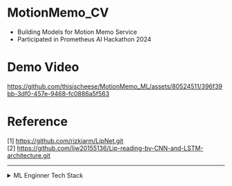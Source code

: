 # MotionMemo_CV
* Building Models for Motion Memo Service
* Participated in Prometheus AI Hackathon 2024

# Demo Video
https://github.com/thisischeese/MotionMemo_ML/assets/80524511/396f39bb-3df0-457e-9468-fc0886a5f563

# Reference 
[1] https://github.com/rizkiarm/LipNet.git</br>
[2] https://github.com/ljw20155136/Lip-reading-by-CNN-and-LSTM-architecture.git

<hr/>
<details>
<summary> ML Enginner Tech Stack
</summary>
   <br/>
   <img src="https://img.shields.io/badge/Python-3776AB?style=for-the-badge&logo=Python&logoColor=white">
   <img src="https://img.shields.io/badge/Tensorflow-FF6F00?style=for-the-badge&logo=Tensorflow&logoColor=white">
   <img src="https://img.shields.io/badge/Keras-D00000?style=for-the-badge&logo=Keras&logoColor=white">
</details>
</hr>

